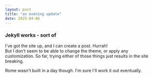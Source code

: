 ```yaml
---
layout: post
title: "an evening update"
date: 2025-04-06
---
```

### Jekyll works - sort of

I've got the site up, and I can create a post. Hurrah!  
But I don't seem to be able to change the theme, or apply any customization. So far, trying either of those things just results in the site breaking.

Rome wasn't built in a day though. I'm sure I'll work it out eventually.

